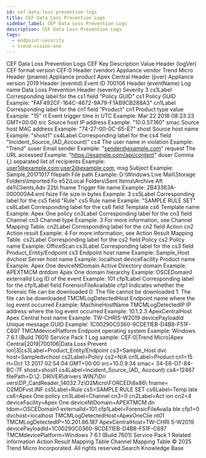 ```yaml
---
id: cef-data-loss-prevention-logs
title: CEF Data Loss Prevention Logs
sidebar_label: CEF Data Loss Prevention Logs
description: CEF Data Loss Prevention Logs
tags:
  - endpoint-security
  - trend-vision-one
---
```


 CEF Data Loss Prevention Logs CEF Key Description Value Header (logVer) CEF format version CEF:0 Header (vendor) Appliance vendor Trend Micro Header (pname) Appliance product Apex Central Header (pver) Appliance version 2019 Header (eventid) Event ID 700106 Header (eventName) Log name Data Loss Prevention Header (severity) Severity 3 cs1Label Corresponding label for the cs1 field "Policy GUID" cs1 Policy GUID Example: "FAF492CF-164C-4672-9A79-F1AB9CB288A3" cn1Label Corresponding label for the cn1 field "Product" cn1 Product type value Example: "15" rt Event trigger time in UTC Example: Mar 22 2018 08:23:23 GMT+00:00 src Source host IP address Example: "10.0.57.160" smac Source host MAC address Example: "74-27-00-0C-65-E7" shost Source host name Example: "shost1" cs4Label Corresponding label for the cs4 field "Incident_Source_(AD_Account)" cs4 The user name in violation Example: "Trend" suser Email sender Example: "sender@example.com" request The URL accessed Example: "https://example.com/api/content" duser Comma (,) separated list of recipients Example: user1@example.com;user2@example.com; msg Subject Example: Sample,20171017 filepath File path Example: D:\\Windows Live Mail\\Storage Folders\\Imported Fo e52\\Local Folders\\Sent Items\\Archive Aft de1\\Clients,Adv 22b\\ fname Trigger file name Example: 2B43363A-000000A4.eml fsize File size in bytes Example: 3 cs5Label Corresponding label for the cs5 field "Rule" cs5 Rule name Example: "SAMPLE RULE SET" cs6Label Corresponding label for the cs6 field Template cs6 Template name Example: Apex One policy cn3Label Corresponding label for the cn3 field Channel cn3 Channel type Example: 3 For more information, see Channel Mapping Table. cn2Label Corresponding label for the cn2 field Action cn2 Action result Example: 4 For more information, see Action Result Mapping Table. cs2Label Corresponding label for the cs2 field Policy cs2 Policy name Example: OfficeScan cs3Label Corresponding label for the cs3 field Product_Entity/Endpoint cs3 Endpoint host name Example: Sample_Host dvchost Server host name Example: localhost deviceFacility Product name Example: Apex One deviceNtDomain Active Directory domain Example: APEXTMCM dntdom Apex One domain hierarchy Example: OSCEDomain1 externalId Log ID of the event Example: 101 cfp1Label Corresponding label for the cfp1Label field ForensicFileAvailable cfp1 Indicates whether the forensic file can be downloaded 0: The file cannot be downloaded 1: The file can be downloaded TMCMLogDetectedHost Endpoint name where the log event occurred Example: MachineHostName TMCMLogDetectedIP IP address where the log event occurred Example: 10.1.2.3 ApexCentralHost Apex Central host name Example: TW-CHRIS-W2019 devicePayloadId Unique message GUID Example: 1C00290C0360-9CDE11EB-D4B8-F51F-C697 TMCMdevicePlatform Endpoint operating system Example: Windows 7 6.1 (Build 7601) Service Pack 1 Log sample: CEF:0|Trend Micro|Apex Central|2019|700106|Data Loss Prevent ion|3|cs3Label=Product_Entity/Endpoint cs3=Sample_Host dvc host=Sampledvchost cs2Label=Policy cs2=N/A cn1Label=Product cn1=15 rt=Oct 13 2017 02:54:04 GMT+00:00 src=10.0.9.34 smac= 34-E6-D7-84-BC-7F shost=shost1 cs4Label=Incident_Source_(AD_ Account) cs4=12467 filePath=D:\\2. DRIVER\\drivers WIN7\\Dri vers\\DP_CardReader_14032.7z\\O2Micro\\FORCED\\6x86\\ fname= O2MDFvst.INF cs5Label=Rule cs5=SAMPLE RULE SET cs6Label=Temp late cs6=Apex One policy cn3Label=Channel cn3=0 cn2Label=Act ion cn2=4 deviceFacility=Apex One deviceNtDomain=APEXTMCM dn tdom=OSCEDomain1 externalId=101 cfp1Label=ForensicFileAvaila ble cfp1=0 dvchost=localhost TMCMLogDetectedHost=ApexOneClie nt01 TMCMLogDetectedIP=10.201.86.187 ApexCentralHost=TW-CHRI S-W2019 devicePayloadId=1C00290C0360-9CDE11EB-D4B8-F51F-C697 TMCMdevicePlatform=Windows 7 6.1 (Build 7601) Service Pack 1 Related information Action Result Mapping Table Channel Mapping Table © 2025 Trend Micro Incorporated. All rights reserved.Search Knowledge Base